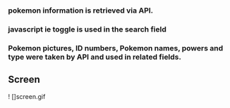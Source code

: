 ### pokemon information is retrieved via API.
### javascript ie toggle is used in the search field
### Pokemon pictures, ID numbers, Pokemon names, powers and type were taken by API and used in related fields.

## Screen
! []screen.gif

